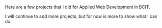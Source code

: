 Here are a few projects that I did for Applied Web Development in BCIT.

I will continue to add more projects, but for now is more to show what I can do.